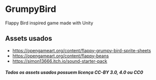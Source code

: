 # GrumpyBird
Flappy Bird inspired game made with Unity

## Assets usados
* https://opengameart.org/content/flappy-grumpy-bird-sprite-sheets
* https://opengameart.org/content/flappy-beans
* https://simon13666.itch.io/sound-starter-pack
##### Todos os assets usados possuem licença CC-BY 3.0, 4.0 ou CC0  

